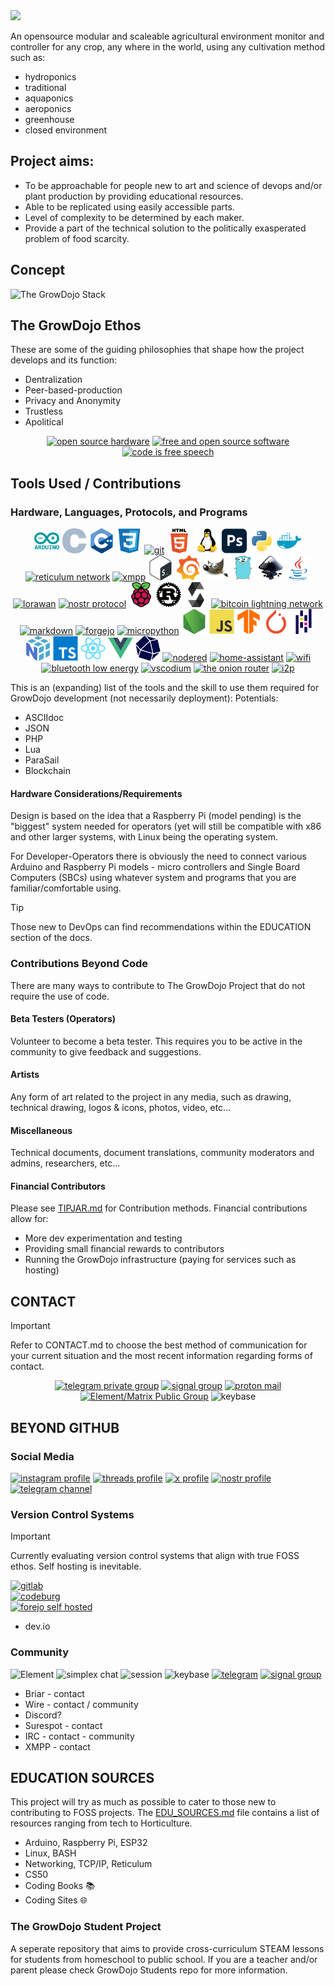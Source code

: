 <img src="https://github.com/Grow-Dojo/GrowDojo/blob/main/img/growdojoheader-alpha-one.jpg" />
<!--- readme.md version 1.3.8
File contributors:
• @Rhizosphere
• @sean-michael-starr
ToDo:
- Add Mastodon address
- Add steemit and Odysee 
- Create and add more community links
- Writeup CONTACT.md and header
- Upload PGP key
- Create centralized to-do for all docs work
- diagrams 
- litepaper
- whitepaper
- gitbook link
- DIP & DIP-Ideas
- Data storage over distributed networks
- Environment monitor network
- GrowDojo Stack Explained
- GLOSSARY.md
--->

An opensource modular and scaleable agricultural environment monitor and controller for any crop, any where in the world, using any cultivation method such as:
  - hydroponics
  - traditional
  - aquaponics
  - aeroponics
  - greenhouse
  - closed environment
## Project aims: 
- To be approachable for people new to art and science of devops and/or plant production by providing educational resources.
- Able to be replicated using easily accessible parts.
- Level of complexity to be determined by each maker.
- Provide a part of the technical solution to the politically exasperated problem of food scarcity.
## Concept
<img src="https://github.com/Sean-Michael-Starr/GrowDojo/blob/main/img/GrowDojoStackConcept-v1.png" alt="The GrowDojo Stack" />
<!--
Stack Ideas:
GrowDojo Master - gives feedback to operators 
GrowDojo Station
GrowDojo Terminal
GrowDojo Rhizome
GrowDojo Hub
-->

## The GrowDojo Ethos
These are some of the guiding philosophies that shape how the project develops and its function:
- Dentralization
- Peer-based-production
- Privacy and Anonymity
- Trustless 
- Apolitical
<p align="center">
<a href="https://oshwa.org/">
<img src="https://upload.wikimedia.org/wikipedia/commons/f/fd/Open-source-hardware-logo.svg" alt="open source hardware" height="100" width="95" /></a> 
<a href="https://freeopensourcesoftware.org//index.php/Main_Page"> <img src="https://upload.wikimedia.org/wikipedia/commons/3/31/Free_and_open-source_software_logo_%282009%29.svg" alt="free and open source software" height="100" width="100" /></a> 
<a href="https://codeisfreespeech.com/">
<img src="https://www.codeisfreespeech.com/cfs-banner.jpg" alt="code is free speech" /></a>
</p>

## Tools Used / Contributions 
<!-- to split into sections of their own
### Hardware
<p align="center">


### Systems
<p align="center">


### Languages In Use / To Be Used
<p align="center">


### Languages To Be Explored
<p align="center">


### Protocols
<p align="center">


### Software (recommended)
<p align="center">

--> 
### Hardware, Languages, Protocols, and Programs
<p align="center"> 
<a href="https://www.arduino.cc/" target="arduino"> <img src="https://github.com/devicons/devicon/blob/master/icons/arduino/arduino-original-wordmark.svg" alt="arduino" width="40" height="40"/></a> <a href="https://www.cprogramming.com/" target="_blank"> <img src="https://github.com/devicons/devicon/blob/master/icons/c/c-original.svg" alt="c" width="40" height="40"/></a> <a href="https://www.w3schools.com/cpp/" target="_blank"> <img src="https://github.com/devicons/devicon/blob/master/icons/cplusplus/cplusplus-original.svg" alt="cplusplus" width="40" height="40"/></a> <a href="https://www.w3schools.com/css/" target="_blank"> <img src="https://github.com/devicons/devicon/blob/master/icons/css3/css3-original.svg" alt="css3" width="40" height="40"/></a> <a href="https://git-scm.com/" target="_blank"> <img src="https://www.vectorlogo.zone/logos/git-scm/git-scm-icon.svg" alt="git" width="40" height="40"/></a> <a href="https://www.w3.org/html/" target="_blank"> <img src="https://github.com/devicons/devicon/blob/master/icons/html5/html5-original-wordmark.svg" alt="html5" width="40" height="40"/></a> <a href="https://www.linux.org/" target="_blank"> <img src="https://github.com/devicons/devicon/blob/master/icons/linux/linux-original.svg" alt="linux" width="40" height="40"/></a> <a href="https://www.photoshop.com/en" target="_blank"> <img src="https://github.com/devicons/devicon/blob/master/icons/photoshop/photoshop-plain.svg" alt="photoshop" width="40" height="40"/></a> <a href="https://www.python.org" target="_blank"> <img src="https://github.com/devicons/devicon/blob/master/icons/python/python-original.svg" alt="python" width="40" height="40"/></a> <a href="https://www.docker.com/" target="_blank"> <img src="https://github.com/devicons/devicon/blob/master/icons/docker/docker-plain.svg" alt="docker" width="40" height="40"/></a> <a href="https://reticulum.network/"> <img src="https://raw.githubusercontent.com/markqvist/Reticulum/master/docs/source/graphics/rns_logo_512.png" alt="reticulum network" width="40" height="40"/></a> <a href="https://xmpp.org/"> <img src="https://upload.wikimedia.org/wikipedia/commons/9/95/XMPP_logo.svg" alt="xmpp" width="40" height="40"/></a> <a href="https://www.gnu.org/software/bash/manual/bash.html"> <img src="https://github.com/devicons/devicon/blob/master/icons/bash/bash-original.svg" alt="bash" width="40" height="40"/></a> <a href="https://grafana.com/"> <img src="https://github.com/devicons/devicon/blob/master/icons/grafana/grafana-original.svg" alt="grafana" width="40" height="40"/></a> <a href="https://www.gimp.org/"> <img src="https://raw.githubusercontent.com/devicons/devicon/refs/heads/master/icons/gimp/gimp-original.svg" alt="GIMPshop" width="40" height="40"/></a> <a href="https://go.dev/"> <img src="https://github.com/devicons/devicon/blob/master/icons/go/go-original.svg" alt="go lang" width="40" height="40"/></a> <a href="https://inkscape.org/"> <img src="https://github.com/devicons/devicon/blob/master/icons/inkscape/inkscape-original.svg" alt="inkscape" width="40" height="40"/></a> <a href="http://oracle.com/java/"> <img src="https://github.com/devicons/devicon/blob/master/icons/java/java-original.svg" alt="java" width="40" height="40"/></a> <a href="https://en.wikipedia.org/wiki/LoRa"> <img src="https://upload.wikimedia.org/wikipedia/commons/thumb/1/13/LoRaWAN_Logo.svg/330px-LoRaWAN_Logo.svg.png"
alt="lorawan" height="40" width="128" /></a> <a href="https://www.github.com/nostr"> <img src="https://static.wikia.nocookie.net/logopedia/images/b/bc/103332273.jpg/revision/latest?cb=20221218195746"
alt="nostr protocol" height="40" width="40" /></a> <a href="https://www.raspberrypi.com/">
<img src="https://github.com/devicons/devicon/blob/master/icons/raspberrypi/raspberrypi-original.svg" alt="raspberry pi" height="40" width="40" /></a> <a href="https://www.rust-lang.org/">
<img src="https://github.com/devicons/devicon/blob/master/icons/rust/rust-original.svg"
alt="rust language" height="40" width="40" /></a> <a href="https://soliditylang.org/">
<img src="https://github.com/devicons/devicon/blob/master/icons/solidity/solidity-original.svg" alt="solidity language" height="40" width="40" /></a> <a href="https://lightning.network/">
<img src="https://upload.wikimedia.org/wikipedia/commons/f/f1/Bitcoin_lightning_logo.png"
alt="bitcoin lightning network" height="40" width="40" /></a> <a href="https://en.wikipedia.org/wiki/Markdown"> <img src="https://upload.wikimedia.org/wikipedia/commons/thumb/4/48/Markdown-mark.svg/208px-Markdown-mark.svg.png"
alt="markdown" height="40" width="65" /></a> <a href="https://forgejo.org/">
<img src="https://upload.wikimedia.org/wikipedia/commons/thumb/0/05/Forgejo_logo.svg/250px-Forgejo_logo.svg.png"
alt="forgejo" height="40" width="40" /></a> 
<a href="https://micropython.org/"> <img src="https://upload.wikimedia.org/wikipedia/commons/thumb/4/4e/Micropython-logo.svg/250px-Micropython-logo.svg.png" alt="micropython" height="40" width="40" /></a> <a href="https://nodejs.org/en"> <img src="https://github.com/devicons/devicon/blob/master/icons/nodejs/nodejs-original.svg" alt="nodejs" height="40" width="40" /></a> <a href="https://www.javascript.com/"> <img src="https://github.com/devicons/devicon/blob/master/icons/javascript/javascript-original.svg" alt="javascript" height="40" width="40" /></a> <a href="https://www.tensorflow.org/"> <img src="https://github.com/devicons/devicon/blob/master/icons/tensorflow/tensorflow-original.svg" alt="tensorflow" height="40" width="40" /></a> <a href="https://pytorch.org/"> <img src="https://github.com/devicons/devicon/blob/master/icons/pytorch/pytorch-original.svg" alt="pytorch" height="40" width="40" /></a> <a href="https://pandas.pydata.org/"> <img src="https://github.com/devicons/devicon/blob/master/icons/pandas/pandas-original.svg" alt="python data analysis library" height="40" width="40" /></a> <a href="https://numpy.org/"> <img src="https://github.com/devicons/devicon/blob/master/icons/numpy/numpy-original.svg" alt="numpy" height="40" width="40" /></a> <a href="https://www.typescriptlang.org/"> <img src="https://github.com/devicons/devicon/blob/master/icons/typescript/typescript-original.svg" alt="typescript" height="40" width="40" /></a> <a href="https://react.dev/"> <img src="https://github.com/devicons/devicon/blob/master/icons/react/react-original.svg" alt="react" height="40" width="40" /></a> <a href="https://vuejs.org/"> <img src="https://github.com/devicons/devicon/blob/master/icons/vuejs/vuejs-original.svg" alt="vue.js" height="40" width="40" /></a> <a href="https://www.influxdata.com/"> <img src="https://github.com/devicons/devicon/blob/master/icons/influxdb/influxdb-original.svg" alt="influxDB" height="40" width="40" /></a> <a href="https://nodered.org/"> <img src="https://nodered.org/about/resources/media/node-red-icon.png" alt="nodered" height="40" width="40" /></a> <a href="https://www.home-assistant.io/"> <img src="https://upload.wikimedia.org/wikipedia/en/thumb/4/49/Home_Assistant_logo_%282023%29.svg/240px-Home_Assistant_logo_%282023%29.svg.png" alt="home-assistant" height="40" width="40" /></a> <a href="https://en.wikipedia.org/wiki/Wi-Fi"> <img src="https://upload.wikimedia.org/wikipedia/commons/thumb/a/ae/WiFi_Logo.svg/330px-WiFi_Logo.svg.png" alt="wifi" height="40" width="67" /></a> <a href="https://en.wikipedia.org/wiki/Bluetooth_Low_Energy"> <img src="https://upload.wikimedia.org/wikipedia/commons/thumb/d/da/Bluetooth.svg/250px-Bluetooth.svg.png" alt="bluetooth low energy" height="40" width="26" /></a> <a href="https://vscodium.com/"> <img src="https://vscodium.com/img/codium_cnl.svg" alt="vscodium" height="40" width="40" /></a> <a href="https://www.torproject.org/">
<img src="https://upload.wikimedia.org/wikipedia/commons/thumb/1/15/Tor-logo-2011-flat.svg/306px-Tor-logo-2011-flat.svg.png" alt="the onion router" height="40" width="66" /></a> <a href="https://geti2p.net/en/">
<img src="https://upload.wikimedia.org/wikipedia/commons/a/ae/I2P_logo.svg"
alt="i2p" height="40" width="192" /></a> 

</p>

This is an (expanding) list of the tools and the skill to use them required for GrowDojo development (not necessarily deployment):
Potentials:
- ASCIIdoc
- JSON
- PHP
- Lua
- ParaSail
- Blockchain

#### Hardware Considerations/Requirements
Design is based on the idea that a Raspberry Pi (model pending) is the "biggest" system needed for operators (yet will still be compatible with x86 and other larger systems, with Linux being the operating system.  

For Developer-Operators there is obviously the need to connect various Arduino and Raspberry Pi models - micro controllers and Single Board Computers (SBCs) using whatever system and programs that you are familiar/comfortable using.
> [!TIP]
> Those new to DevOps can find recommendations within the EDUCATION section of the docs. 
### Contributions Beyond Code
There are many ways to contribute to The GrowDojo Project that do not require the use of code. 
#### Beta Testers (Operators)
Volunteer to become a beta tester. This requires you to be active in the community to give feedback and suggestions.
#### Artists
Any form of art related to the project in any media, such as drawing, technical drawing, logos & icons, photos, video, etc...
#### Miscellaneous 
Technical documents, document translations, community moderators and admins, researchers, etc...
#### Financial Contributors 
Please see <a href="https://github.com/RhizoSphere/GrowDojo/blob/seed01-1/TIPJAR.md">
TIPJAR.md</a> for Contribution methods. Financial contributions allow for:
- More dev experimentation and testing
- Providing small financial rewards to contributors
- Running the GrowDojo infrastructure (paying for services such as hosting)
<!-- accepted currency icon row 20px centered paragraph -->
## CONTACT

> [!IMPORTANT]
> Refer to CONTACT.md to choose the best method of communication for your current situation and the most recent information regarding forms of contact.
<p align="center">
<a href="https://t.me/+5Gd7C8qUyopiODZl">
<img src="https://upload.wikimedia.org/wikipedia/commons/thumb/6/62/Telegram_logo_icon.svg/250px-Telegram_logo_icon.svg.png" alt="telegram private group" height="40" height="40" /></a> <a href="https://signal.group/#CjQKIDWFOswC735NhHa1whL1n3SeXfQye-yq7zc8QB3KiE0yEhD_vrtx-nuUizoeONbRRhDm"><img src="https://upload.wikimedia.org/wikipedia/commons/thumb/4/41/Signal_ultramarine_icon.svg/1920px-Signal_ultramarine_icon.svg.png" alt="signal group" width="40" height="40" /></a> <a href="mailto:growdojo@protonmail.com">
<img src="https://upload.wikimedia.org/wikipedia/commons/thumb/0/0c/ProtonMail_icon.svg/106px-ProtonMail_icon.svg.png"
alt="proton mail" height="40" width="49" /></a> <a href="https://matrix.to/#/@growdojo:matrix.org">
<img src="https://upload.wikimedia.org/wikipedia/commons/c/cb/Element_%28software%29_logo.svg"
alt="Element/Matrix Public Group" height="40" width="40" /></a> <img src="https://upload.wikimedia.org/wikipedia/commons/b/bb/Keybase_logo_official.svg" alt="keybase" height="40" width="40" /> </p>

## BEYOND GITHUB
### Social Media
<a href="https://www.instagram.com/grow.dojo"><img src="https://upload.wikimedia.org/wikipedia/commons/thumb/9/95/Instagram_logo_2022.svg/250px-Instagram_logo_2022.svg.png" alt="instagram profile" width="40" height="width" /></a> <a href="https://www.threads.net/@grow.dojo">
<img src="https://upload.wikimedia.org/wikipedia/commons/thumb/0/01/Threads_%28app%29.svg/250px-Threads_%28app%29.svg.png"
alt="threads profile" height="40" width="40" /></a> <a href="https://x.com/TheGrowDojo">
<img src="https://upload.wikimedia.org/wikipedia/commons/thumb/0/01/X-Logo-Round-Color.png/250px-X-Logo-Round-Color.png" alt="x profile" height="40" width="40" /></a> <a href="https://iris.cx/npub1c43jqhd8xha7tawhnjuvfskxgl3rnvk4vpujxhgmpp6pfkdqht2sje8xcq"> <img src="https://github.com/mbarulli/nostr-logo/blob/main/PNG/nostr-icon-purple-transparent-256x256.png"
alt="nostr profile" height="40" width="40" /></a> <a href="https://t.me/growdojo_core">
<img src="https://upload.wikimedia.org/wikipedia/commons/thumb/6/62/Telegram_logo_icon.svg/250px-Telegram_logo_icon.svg.png" alt="telegram channel" height="40" width="40" /></a> 
<!--
<a href="
">
<img src="https://upload.wikimedia.org/wikipedia/commons/thumb/4/48/Mastodon_Logotype_%28Simple%29.svg/223px-Mastodon_Logotype_%28Simple%29.svg.png
"
alt="
" height="40" width="40" /></a> 

<a href="
">
<img src="
"
alt="
" height="40" width="40" /></a> 

- Reddit
- Odysse
- Steemit -->

### Version Control Systems

> [!IMPORTANT]
> Currently evaluating version control systems that align with true FOSS ethos. Self hosting is inevitable. 

<a href="https://about.gitlab.com/grow-dojo/"> <img src="https://upload.wikimedia.org/wikipedia/commons/thumb/e/e1/GitLab_logo.svg/330px-GitLab_logo.svg.png" alt="gitlab" height="40" width="131" /></a>
<br> <a href="https://codeberg.org/">
<img src="https://upload.wikimedia.org/wikipedia/commons/thumb/7/7e/Codeberg_logo_horizontal.svg/330px-Codeberg_logo_horizontal.svg.png"
alt="codeburg" height="40" width="178" /></a> <br>
<a href="https://www.forgejo.org">
<img src="https://upload.wikimedia.org/wikipedia/commons/thumb/0/0f/Forgejo-wordmark.svg/330px-Forgejo-wordmark.svg.png"
alt="forejo self hosted" height="40" width="107" /></a> 
<br>
- dev.io
### Community
<!-- add tip and link to Community.md -->
<img src="https://upload.wikimedia.org/wikipedia/commons/thumb/a/a7/Element_%28software%29_logo_%282020%29.svg/54px-Element_%28software%29_logo_%282020%29.svg.png" alt="Element" height="40" width="40" /> <img src="https://simplex.chat/img/new/logo-symbol-light.svg" alt="simplex chat" height="40" width="40" /> <img src="https://upload.wikimedia.org/wikipedia/commons/thumb/a/ab/Session_App_Logo.svg/250px-Session_App_Logo.svg.png" alt="session" height="40" width="40" />
<img src="https://upload.wikimedia.org/wikipedia/commons/b/bb/Keybase_logo_official.svg" alt="keybase" height="40" width="40" /> <a href="https://t.me/+5Gd7C8qUyopiODZl">
<img src="https://upload.wikimedia.org/wikipedia/commons/thumb/6/62/Telegram_logo_icon.svg/250px-Telegram_logo_icon.svg.png" alt="telegram" height="40" height="40" /></a> <a href="https://signal.group/#CjQKIDWFOswC735NhHa1whL1n3SeXfQye-yq7zc8QB3KiE0yEhD_vrtx-nuUizoeONbRRhDm"><img src="https://upload.wikimedia.org/wikipedia/commons/thumb/4/41/Signal_ultramarine_icon.svg/1920px-Signal_ultramarine_icon.svg.png" alt="signal group" width="40" height="40" /></a>

- Briar - contact
- Wire - contact / community 
- Discord?
- Surespot - contact 
- IRC - contact - community 
- XMPP - contact

## EDUCATION SOURCES
This project will try as much as possible to cater to those new to contributing to FOSS projects. The <a href="https://github.com/RhizoSphere/GrowDojo/blob/seed01-1/docs/EDU_SOURCES.md">
EDU_SOURCES.md</a> file contains a list of resources ranging from tech to Horticulture. 
- Arduino, Raspberry Pi, ESP32
- Linux, BASH
- Networking, TCP/IP, Reticulum 
- CS50
- Coding Books 📚 
- Coding Sites 🌐

### The GrowDojo Student Project
A seperate repository that aims to provide cross-curriculum STEAM lessons for students from homeschool to public school. If you are a teacher and/or parent please check GrowDojo Students repo for more information.
